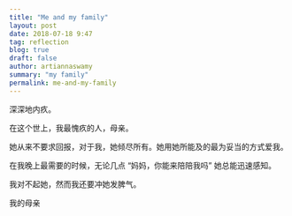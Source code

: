 ```yaml
---
title: "Me and my family"
layout: post
date: 2018-07-18 9:47
tag: reflection
blog: true
draft: false
author: artiannaswamy
summary: "my family"
permalink: me-and-my-family
---
```


深深地内疚。

在这个世上，我最愧疚的人，母亲。

她从来不要求回报，对于我，她倾尽所有。她用她所能及的最为妥当的方式爱我。

在我晚上最需要的时候，无论几点 “妈妈，你能来陪陪我吗” 她总能迅速感知。

我对不起她，然而我还要冲她发脾气。

我的母亲
